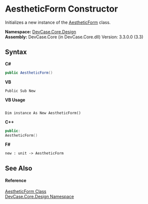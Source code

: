 # AestheticForm Constructor 
 

Initializes a new instance of the <a href="T_DevCase_Core_Design_AestheticForm">AestheticForm</a> class.

**Namespace:**&nbsp;<a href="N_DevCase_Core_Design">DevCase.Core.Design</a><br />**Assembly:**&nbsp;DevCase.Core (in DevCase.Core.dll) Version: 3.3.0.0 (3.3)

## Syntax

**C#**<br />
``` C#
public AestheticForm()
```

**VB**<br />
``` VB
Public Sub New
```

**VB Usage**<br />
``` VB Usage

Dim instance As New AestheticForm()
```

**C++**<br />
``` C++
public:
AestheticForm()
```

**F#**<br />
``` F#
new : unit -> AestheticForm
```


## See Also


#### Reference
<a href="T_DevCase_Core_Design_AestheticForm">AestheticForm Class</a><br /><a href="N_DevCase_Core_Design">DevCase.Core.Design Namespace</a><br />